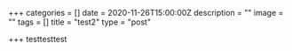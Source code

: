 +++
categories = []
date = 2020-11-26T15:00:00Z
description = ""
image = ""
tags = []
title = "test2"
type = "post"

+++
testtesttest